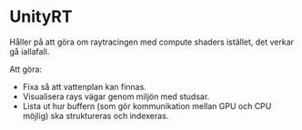 # UnityRT

Håller på att göra om raytracingen med compute shaders istället, det verkar gå iallafall.

Att göra: 
- Fixa så att vattenplan kan finnas.
- Visualisera rays vägar genom miljön med studsar.
- Lista ut hur buffern (som gör kommunikation mellan GPU och CPU möjlig) ska struktureras och indexeras.
